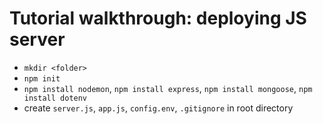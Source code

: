 # Tutorial walkthrough: deploying JS server
- `mkdir <folder>`
- `npm init`
- `npm install nodemon`, `npm install express`, `npm install mongoose`, `npm install dotenv`
- create `server.js`, `app.js`, `config.env`, `.gitignore` in root directory